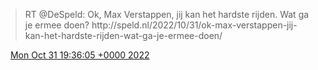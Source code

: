 > RT @DeSpeld: Ok, Max Verstappen, jij kan het hardste rijden\. Wat ga je ermee doen? http://speld\.nl/2022/10/31/ok\-max\-verstappen\-jij\-kan\-het\-hardste\-rijden\-wat\-ga\-je\-ermee\-doen/

<img src="../../media/tweet.ico" width="12" /> [Mon Oct 31 19:36:05 +0000 2022](https://twitter.com/DromerDenker/status/1587166537860907009)